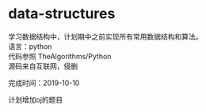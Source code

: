 # data-structures
学习数据结构中，计划期中之前实现所有常用数据结构和算法。</br>
语言：python  
代码参照 TheAlgorithms/Python </br>
源码来自互联网，侵删  
  
完成时间：2019-10-10  
  
计划增加oj的题目


